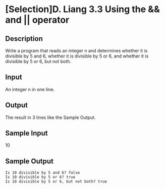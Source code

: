 # [Selection]D. Liang 3.3 Using the && and || operator

## Description
Write a program that reads an integer n and determines whether it is divisible by 5 and 6, whether it is divisible by 5 or 6, and whether it is divisible by 5 or 6, but not both.
 
## Input
An integer n in one line.
 
## Output
The result in 3 lines like the Sample Output.

## Sample Input
10

## Sample Output
```
Is 10 divisible by 5 and 6? false
Is 10 divisible by 5 or 6? true
Is 10 divisible by 5 or 6, but not both? true
```